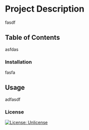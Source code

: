 # Project Description
  fasdf
  
  ## Table of Contents
  asfdas

  ### Installation
  fasfa

  ## Usage
  adfasdf

  ### License
  [![License: Unlicense](https://img.shields.io/badge/license-Unlicense-blue.svg)](http://unlicense.org/)

  ### 
  
  
